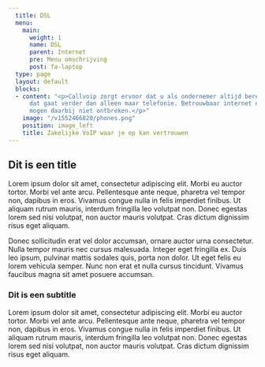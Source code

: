 ```yaml
---
  title: DSL
  menu:
    main:
      weight: 1
      name: DSL
      parent: Internet
      pre: Menu omschrijving
      post: fa-laptop
  type: page
  layout: default
  blocks:
  - content: "<p>Callvoip zorgt ervoor dat u als ondernemer altijd bereikbaar bent,
      dat gaat verder dan alleen maar telefonie. Betrouwbaar internet en goede apparatuur
      mogen daarbij niet ontbreken.</p>"
    image: "/v1552466820/phones.png"
    position: image_left
    title: Zakelijke VoIP waar je op kan vertrouwen
---
```


## Dit is een title
Lorem ipsum dolor sit amet, consectetur adipiscing elit. Morbi eu auctor tortor. Morbi vel ante arcu. Pellentesque ante neque, pharetra vel tempor non, dapibus in eros. Vivamus congue nulla in felis imperdiet finibus. Ut aliquam rutrum mauris, interdum fringilla leo volutpat non. Donec egestas lorem sed nisi volutpat, non auctor mauris volutpat. Cras dictum dignissim risus eget aliquam.

Donec sollicitudin erat vel dolor accumsan, ornare auctor urna consectetur. Nulla tempor mauris nec cursus malesuada. Integer eget fringilla ex. Duis leo ipsum, pulvinar mattis sodales quis, porta non dolor. Ut eget felis eu lorem vehicula semper. Nunc non erat et nulla cursus tincidunt. Vivamus faucibus magna sit amet posuere accumsan.

### Dit is een subtitle
Lorem ipsum dolor sit amet, consectetur adipiscing elit. Morbi eu auctor tortor. Morbi vel ante arcu. Pellentesque ante neque, pharetra vel tempor non, dapibus in eros. Vivamus congue nulla in felis imperdiet finibus. Ut aliquam rutrum mauris, interdum fringilla leo volutpat non. Donec egestas lorem sed nisi volutpat, non auctor mauris volutpat. Cras dictum dignissim risus eget aliquam.
